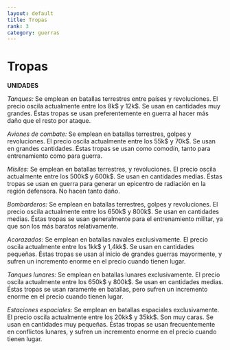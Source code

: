 ```yaml
---
layout: default
title: Tropas
rank: 3
category: guerras
---
```

# Tropas

**UNIDADES**

_Tanques:_ Se emplean en batallas terrestres entre países y revoluciones. El precio oscila actualmente entre los 8k$ y 12k$. Se usan en cantidades muy grandes. Éstas tropas se usan preferentemente en guerra al hacer más daño que el resto por ataque.

_Aviones de combate:_ Se emplean en batallas terrestres, golpes y revoluciones. El precio oscila actualmente entre los 55k$ y 70k$. Se usan en grandes cantidades. Éstas tropas se usan como comodín, tanto para entrenamiento como para guerra.

_Misiles:_ Se emplean en batallas terrestres, y revoluciones. El precio oscila actualmente entre los 500k$ y 600k$. Se usan en cantidades medias. Éstas tropas se usan en guerra para generar un epicentro de radiación en la región defensora. No hacen tanto daño.

_Bombarderos:_ Se emplean en batallas terrestres, golpes y revoluciones. El precio oscila actualmente entre los 650k$ y 800k$. Se usan en cantidades medias. Éstas tropas se usan generalmente para el entrenamiento militar, ya que son los más baratos relativamente.

_Acorazados:_ Se emplean en batallas navales exclusivamente. El precio oscila actualmente entre los 1kk$ y 1,4kk$. Se usan en cantidades pequeñas. Éstas tropas se usan al inicio de grandes guerras mayormente, y sufren un incremento enorme en el precio cuando tienen lugar.

_Tanques lunares:_ Se emplean en batallas lunares exclusivamente. El precio oscila actualmente entre los 650k$ y 800k$. Se usan en cantidades medias. Éstas tropas se usan raramente en batallas, pero sufren un incremento enorme en el precio cuando tienen lugar.

_Estaciones espaciales:_ Se emplean en batallas espaciales exclusivamente. El precio oscila actualmente entre los 20kk$ y 35kk$. Son muy caras. Se usan en cantidades muy pequeñas. Éstas tropas se usan frecuentemente en conflictos lunares, y sufren un incremento enorme en el precio cuando tienen lugar.